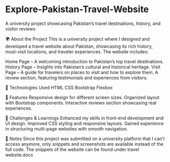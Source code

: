 # Explore-Pakistan-Travel-Website
A university project showcasing Pakistan’s travel destinations, history, and visitor reviews

🌍 About the Project
This is a university project where I designed and developed a travel website about Pakistan, showcasing its rich history, must-visit locations, and traveler experiences. The website includes:

Home Page – A welcoming introduction to Pakistan’s top travel destinations.
History Page – Insights into Pakistan’s cultural and historical heritage.
Visit Page – A guide for travelers on places to visit and how to explore them. A review section, featuring testimonials and experiences from visitors.

🔧 Technologies Used
HTML
CSS
Bootstrap
Flexbox

🚀 Features
Responsive design for different screen sizes.
Organized layout with Bootstrap components.
Interactive reviews section showcasing real experiences.

🎯 Challenges & Learnings
Enhanced my skills in front-end development and UI design.
Improved CSS styling and responsive layouts.
Gained experience in structuring multi-page websites with smooth navigation.

📌 Notes
Since this project was submitted on a university platform that I can’t access anymore, only snippets and screenshots are available instead of the full code. The snippets of the website can be found under travel website.docs


